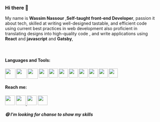 ### Hi there 👋
My name is **Wassim Nassour** ,**Self-taught front-end Developer**, passion it about tech, skilled at writing well-designed tastable, and efficient code using current best practices in web development also   proficient  in translating designs into high-quality code , and write applications  using **React** and **javascript** and **Gatsby**,   
<br />
<br />

#### Languages and Tools:
<p>
<img align="left" src="https://user-images.githubusercontent.com/60555512/93719250-1d55d380-fb79-11ea-931b-5435034b28c2.png" width="34px" height="34px"/>
 <img  align="left" src="https://user-images.githubusercontent.com/60555512/93865357-1684a900-fcbe-11ea-9847-0c61163de2ca.png"  width="34px" height="34px"/>
  <img align="left" src="https://user-images.githubusercontent.com/60555512/93867959-aaa43f80-fcc1-11ea-98a7-d79c97d32150.png"  width="34px" height="34px" />
  <img align="left"   src="https://user-images.githubusercontent.com/60555512/93867594-2b167080-fcc1-11ea-8642-2b58530a3766.png" width="30px" height="30px" />
   <img align="left" src="https://user-images.githubusercontent.com/60555512/93866011-0ae5b200-fcbf-11ea-8fb5-e2e3e1975201.png"  width="30px" height="30px" />
   <img align="left" src="https://user-images.githubusercontent.com/60555512/93866473-9a8b6080-fcbf-11ea-83d0-0caacccda68e.png"  width="30px" height="30px" />
   <img align="left" src="https://user-images.githubusercontent.com/60555512/93866399-834c7300-fcbf-11ea-8c65-3fc7ea66d775.png"  width="30px" height="30px" />
   <img align="left" src="https://user-images.githubusercontent.com/60555512/93866706-f0f89f00-fcbf-11ea-8147-46c411fc3355.png"  width="30px" height="30px" />
   <img align="left"src="https://user-images.githubusercontent.com/60555512/93866809-15ed1200-fcc0-11ea-9a53-73ef258d71cb.png"  width="30px" height="30px" />
   <img  align="left" src="https://user-images.githubusercontent.com/60555512/93867106-809e4d80-fcc0-11ea-91e8-170a2c6a041e.png"  width="30px" height="30px" />
  <img align="left" src="https://user-images.githubusercontent.com/60555512/93867244-ac213800-fcc0-11ea-8918-78fc53717190.png"  width="30px" height="30px" />
 </p>
<br />
<br />

<h4>Reach me:</h4>
<p>
  <a href="https://www.facebook.com/wassim.nassour/" target="_blank"><img src="https://img.shields.io/badge/facebook-%231877F2.svg?&style=for-the-badge&logo=facebook&logoColor=white" height="32px"></a>
<a href="https://www.instagram.com/wassimnassour/" target="_blank">
  <img src="https://img.shields.io/badge/instagram-%23E4405F.svg?&style=for-the-badge&logo=instagram&logoColor=white" height="32px">
  </a>
<a href="https://www.linkedin.com/in/wassim-nassour-a21b53138/" target="_blank"><img src="https://img.shields.io/badge/linkedin-%230077B5.svg?&style=for-the-badge&logo=linkedin&logoColor=white" height="32px"></a>
<a href="https://twitter.com/WassimNassour" target="_blank"><img src="https://img.shields.io/badge/twitter-%231DA1F2.svg?&style=for-the-badge&logo=twitter&logoColor=white" height="32px"></a>
</p>

 ##### 😄  I’m looking for chanse to show my skills

